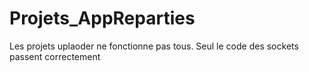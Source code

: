 # Projets_AppReparties
Les projets uplaoder ne fonctionne pas tous. Seul le code des sockets passent correctement
